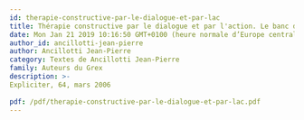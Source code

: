 ```yaml
---
id: therapie-constructive-par-le-dialogue-et-par-lac
title: Thérapie constructive par le dialogue et par l'action. Le banc dans le jardin 
date: Mon Jan 21 2019 10:16:50 GMT+0100 (heure normale d’Europe centrale)
author_id: ancillotti-jean-pierre
author: Ancillotti Jean-Pierre
category: Textes de Ancillotti Jean-Pierre
family: Auteurs du Grex
description: >-
Expliciter, 64, mars 2006
 
pdf: /pdf/therapie-constructive-par-le-dialogue-et-par-lac.pdf
---
```

